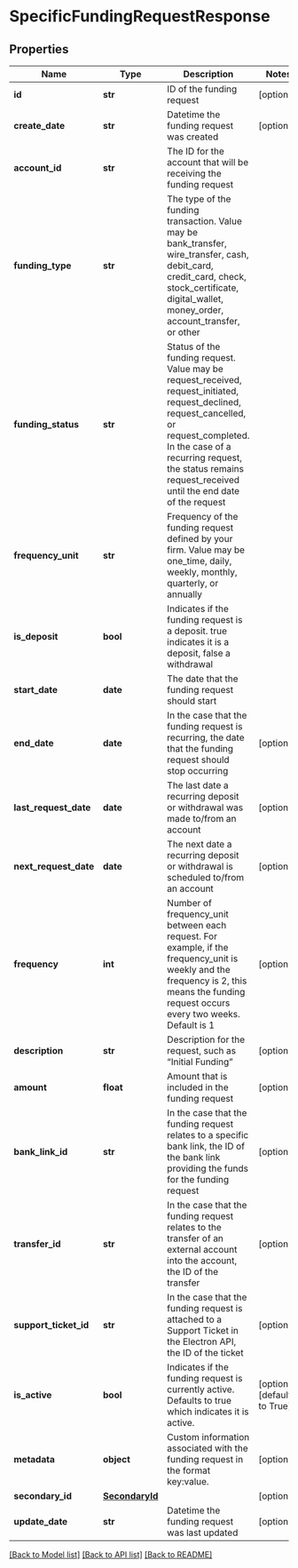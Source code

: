 # SpecificFundingRequestResponse

## Properties
Name | Type | Description | Notes
------------ | ------------- | ------------- | -------------
**id** | **str** | ID of the funding request | [optional] 
**create_date** | **str** | Datetime the funding request was created | [optional] 
**account_id** | **str** | The ID for the account that will be receiving the funding request | 
**funding_type** | **str** | The type of the funding transaction. Value may be bank_transfer, wire_transfer, cash, debit_card, credit_card, check, stock_certificate, digital_wallet, money_order, account_transfer, or other | 
**funding_status** | **str** | Status of the funding request. Value may be request_received, request_initiated, request_declined, request_cancelled, or request_completed. In the case of a recurring request, the status remains request_received until the end date of the request | 
**frequency_unit** | **str** | Frequency of the funding request defined by your firm. Value may be one_time, daily, weekly, monthly, quarterly, or annually | 
**is_deposit** | **bool** | Indicates if the funding request is a deposit. true indicates it is a deposit, false a withdrawal | 
**start_date** | **date** | The date that the funding request should start | 
**end_date** | **date** | In the case that the funding request is recurring, the date that the funding request should stop occurring | [optional] 
**last_request_date** | **date** | The last date a recurring deposit or withdrawal was made to/from an account | [optional] 
**next_request_date** | **date** | The next date a recurring deposit or withdrawal is scheduled to/from an account | [optional] 
**frequency** | **int** | Number of frequency_unit between each request. For example, if the frequency_unit is weekly and the frequency is 2, this means the funding request occurs every two weeks. Default is 1 | [optional] 
**description** | **str** | Description for the request, such as “Initial Funding” | [optional] 
**amount** | **float** | Amount that is included in the funding request | [optional] 
**bank_link_id** | **str** | In the case that the funding request relates to a specific bank link, the ID of the bank link providing the funds for the funding request | [optional] 
**transfer_id** | **str** | In the case that the funding request relates to the transfer of an external account into the account, the ID of the transfer | [optional] 
**support_ticket_id** | **str** | In the case that the funding request is attached to a Support Ticket in the Electron API, the ID of the ticket | [optional] 
**is_active** | **bool** | Indicates if the funding request is currently active. Defaults to true which indicates it is active. | [optional] [default to True]
**metadata** | **object** | Custom information associated with the funding request in the format key:value. | [optional] 
**secondary_id** | [**SecondaryId**](SecondaryId.md) |  | [optional] 
**update_date** | **str** | Datetime the funding request was last updated | [optional] 

[[Back to Model list]](../README.md#documentation-for-models) [[Back to API list]](../README.md#documentation-for-api-endpoints) [[Back to README]](../README.md)


